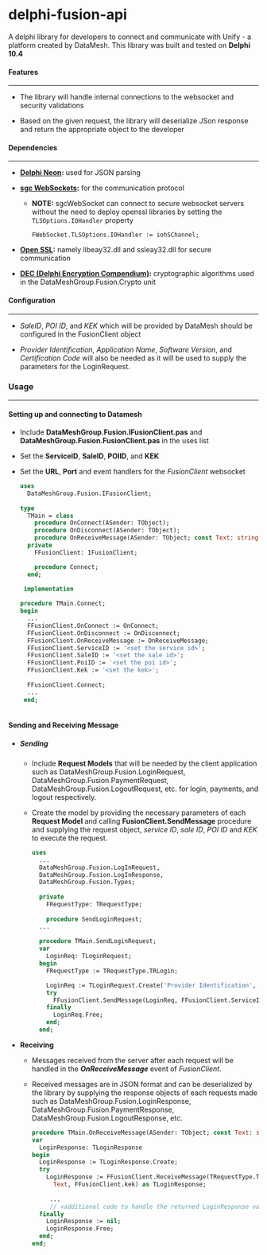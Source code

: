# delphi-fusion-api

A delphi library for developers to connect and communicate with Unify - a platform created by DataMesh. This library was built and tested on **Delphi 10.4**



#### Features

------

- The library will handle internal connections to the websocket and security validations

- Based on the given request, the library will deserialize JSon response and return the appropriate object to the developer



#### Dependencies

------

- **[Delphi Neon](https://github.com/paolo-rossi/delphi-neon):**	used for JSON parsing

- **[sgc WebSockets](https://www.esegece.com/websockets):**	for the communication protocol

  - **NOTE:** sgcWebSocket can connect to secure websocket servers  without the need to deploy openssl libraries by setting the `TLSOptions.IOHandler` property

    ```Delphi
    FWebSocket.TLSOptions.IOHandler := iohSChannel;
    ```

- **[Open SSL](https://www.openssl.org/):**	namely libeay32.dll and ssleay32.dll for secure communication

- **[DEC (Delphi Encryption Compendium)](https://github.com/MHumm/DelphiEncryptionCompendium):**	cryptographic algorithms used in the DataMeshGroup.Fusion.Crypto unit

  

#### Configuration

------

- *SaleID*, *POI ID*, and *KEK* which will be provided by DataMesh should be configured in the FusionClient object

- *Provider Identification*, *Application Name*, *Software Version*, and *Certification Code* will also be needed as it will be used to supply the parameters for the LoginRequest. 

  

### Usage

------

#### Setting up and connecting to Datamesh

- Include **DataMeshGroup.Fusion.IFusionClient.pas** and **DataMeshGroup.Fusion.FusionClient.pas**  in the uses list

- Set the **ServiceID**, **SaleID**, **POIID**, and **KEK**

- Set the **URL**, **Port** and event handlers for the *FusionClient* websocket

  ```pascal
  uses
    DataMeshGroup.Fusion.IFusionClient;
    
  type
    TMain = class
      procedure OnConnect(ASender: TObject);
      procedure OnDisconnect(ASender: TObject);
      procedure OnReceiveMessage(ASender: TObject; const Text: string);
    private
      FFusionClient: IFusionClient;
  
      procedure Connect;
    end;
    
   implementation
  
  procedure TMain.Connect;
  begin
    ...
    FFusionClient.OnConnect := OnConnect;
    FFusionClient.OnDisconnect := OnDisconnect;
    FFusionClient.OnReceiveMessage := OnReceiveMessage;
    FFusionClient.ServiceID := '<set the service id>';
    FFusionClient.SaleID := '<set the sale id>';
    FFusionClient.PoiID := '<set the poi id>';
    FFusionClient.Kek := '<set the kek>';
    
    FFusionClient.Connect;
    ...
   end;
   
  ```

  

#### Sending and Receiving Message

- ##### **Sending**

  - Include **Request Models** that will be needed by the client application such as DataMeshGroup.Fusion.LoginRequest, DataMeshGroup.Fusion.PaymentRequest, DataMeshGroup.Fusion.LogoutRequest, etc. for login, payments, and logout respectively.

  - Create the model by providing the necessary parameters of each **Request Model** and calling **FusionClient.SendMessage** procedure and supplying the request object, *service ID*, *sale ID*, *POI ID* and *KEK* to execute the request.

    ```pascal
    uses
      ...
      DataMeshGroup.Fusion.LogInRequest,
      DataMeshGroup.Fusion.LogInResponse,
      DataMeshGroup.Fusion.Types;
      
      private
        FRequestType: TRequestType;
        
        procedure SendLoginRequest;
      ...
      
      procedure TMain.SendLoginRequest;
      var
        LoginReq: TLoginRequest;
      begin
        FRequestType := TRequestType.TRLogin;
    
        LoginReq := TLoginRequest.Create('Provider Identification', 'Application Name', 'Software Ver', 'Cert Code');
        try
          FFusionClient.SendMessage(LoginReq, FFusionClient.ServiceID, FFusionClient.SaleID, FFusionClient.PoiID, FFusionClient.KEK);
        finally
          LoginReq.Free;
        end;
      end;
    ```
    

  

- **Receiving**

  - Messages received from the server after each request will be handled in the ***OnReceiveMessage*** event of *FusionClient*.

  - Received messages are in JSON format and can be deserialized by the library by supplying the response objects of each requests made such as DataMeshGroup.Fusion.LoginResponse, DataMeshGroup.Fusion.PaymentResponse, DataMeshGroup.Fusion.LogoutResponse, etc.

    ```pascal
    procedure TMain.OnReceiveMessage(ASender: TObject; const Text: string);
    var
      LoginResponse: TLoginResponse
    begin
      LoginResponse := TLoginResponse.Create;
      try
        LoginResponse := FFusionClient.ReceiveMessage(TRequestType.TRLogin,
          Text, FFusionClient.kek) as TLoginResponse;
            
         ...
         // <additional code to handle the returned LoginResponse value>
      finally
        LoginResponse := nil;
        LoginResponse.Free;
      end;
    end;
    ```

    

  

